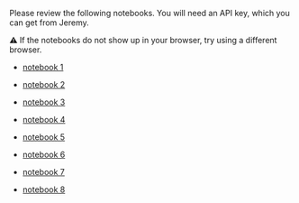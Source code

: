 Please review the following notebooks. You will need an API key, which you can get from Jeremy.

:warning: If the notebooks do not show up in your browser, try using a different browser.

- [notebook 1](https://dandi-ai-notebooks.github.io/dandi-notebook-review/review?url=aHR0cHM6Ly9naXRodWIuY29tL2RhbmRpLWFpLW5vdGVib29rcy8wMDEzNzUvYmxvYi9tYWluLzIwMjUtMDQtMjgtY2xhdWRlLTMuNy1zb25uZXQtcHJvbXB0LWItOC8wMDEzNzUuaXB5bmI=)

- [notebook 2](https://dandi-ai-notebooks.github.io/dandi-notebook-review/review?url=aHR0cHM6Ly9naXRodWIuY29tL2RhbmRpLWFpLW5vdGVib29rcy8wMDEzNzUvYmxvYi9tYWluLzIwMjUtMDQtMjgtZ2VtaW5pLTIuNS1wcm8tcHJldmlldy0wMy0yNS1wcm9tcHQtYS04LzAwMTM3NS5pcHluYg==)

- [notebook 3](https://dandi-ai-notebooks.github.io/dandi-notebook-review/review?url=aHR0cHM6Ly9naXRodWIuY29tL2RhbmRpLWFpLW5vdGVib29rcy8wMDEzNzUvYmxvYi9tYWluLzIwMjUtMDQtMjgtY2xhdWRlLTMuNy1zb25uZXQtcHJvbXB0LWEtOC8wMDEzNzUuaXB5bmI=)

- [notebook 4](https://dandi-ai-notebooks.github.io/dandi-notebook-review/review?url=aHR0cHM6Ly9naXRodWIuY29tL2RhbmRpLWFpLW5vdGVib29rcy8wMDEzNzUvYmxvYi9tYWluLzIwMjUtMDQtMjgtZ2VtaW5pLTIuMC1mbGFzaC0wMDEtcHJvbXB0LWQtOC8wMDEzNzUuaXB5bmI=)

- [notebook 5](https://dandi-ai-notebooks.github.io/dandi-notebook-review/review?url=aHR0cHM6Ly9naXRodWIuY29tL2RhbmRpLWFpLW5vdGVib29rcy8wMDEzNzUvYmxvYi9tYWluLzIwMjUtMDQtMjgtZ2VtaW5pLTIuNS1wcm8tcHJldmlldy0wMy0yNS1wcm9tcHQtZC04LzAwMTM3NS5pcHluYg==)

- [notebook 6](https://dandi-ai-notebooks.github.io/dandi-notebook-review/review?url=aHR0cHM6Ly9naXRodWIuY29tL2RhbmRpLWFpLW5vdGVib29rcy8wMDEzNzUvYmxvYi9tYWluLzIwMjUtMDQtMjgtZ2VtaW5pLTIuMC1mbGFzaC0wMDEtcHJvbXB0LWEtOC8wMDEzNzUuaXB5bmI=)

- [notebook 7](https://dandi-ai-notebooks.github.io/dandi-notebook-review/review?url=aHR0cHM6Ly9naXRodWIuY29tL2RhbmRpLWFpLW5vdGVib29rcy8wMDEzNzUvYmxvYi9tYWluLzIwMjUtMDQtMjgtZ2VtaW5pLTIuMC1mbGFzaC0wMDEtcHJvbXB0LWItOC8wMDEzNzUuaXB5bmI=)

- [notebook 8](https://dandi-ai-notebooks.github.io/dandi-notebook-review/review?url=aHR0cHM6Ly9naXRodWIuY29tL2RhbmRpLWFpLW5vdGVib29rcy8wMDEzNzUvYmxvYi9tYWluLzIwMjUtMDQtMjgtZ2VtaW5pLTIuNS1wcm8tcHJldmlldy0wMy0yNS1wcm9tcHQtYi04LzAwMTM3NS5pcHluYg==)

